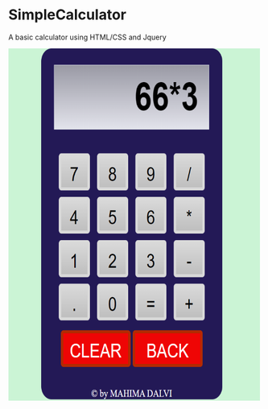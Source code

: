 # SimpleCalculator
A basic calculator using HTML/CSS and Jquery


<img src="CalculatorPic.PNG" alt="Basic Calculator By MahimaDalvi" height="700px" width="500px">

